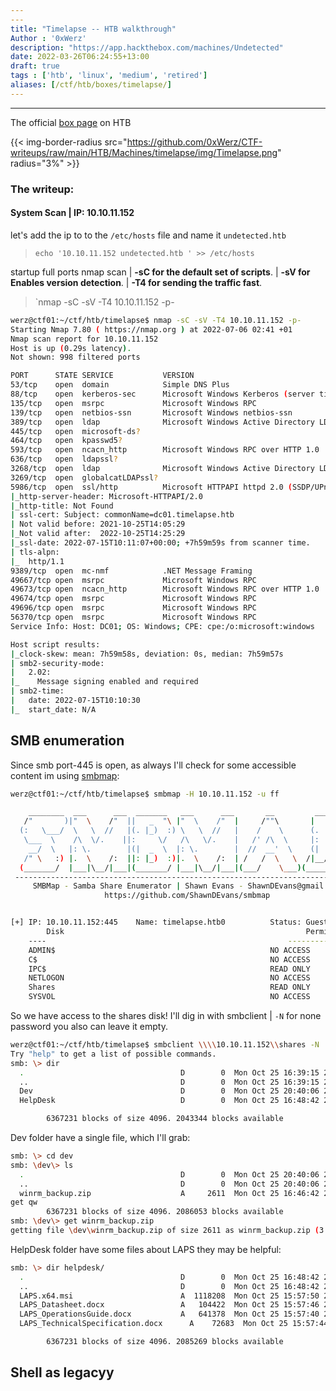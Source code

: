 ```yaml
---
---
title: "Timelapse -- HTB walkthrough"
Author : '0xWerz'
description: "https://app.hackthebox.com/machines/Undetected"
date: 2022-03-26T06:24:55+13:00
draft: true
tags : ['htb', 'linux', 'medium', 'retired']
aliases: [/ctf/htb/boxes/timelapse/]
---
```

---

The official [box page](https://app.hackthebox.com/machines/Timelapse) on HTB

{{< img-border-radius src="https://github.com/0xWerz/CTF-writeups/raw/main/HTB/Machines/timelapse/img/Timelapse.png" radius="3%" >}}

### The writeup:

#### System Scan | **IP: 10.10.11.152**

let's add the ip to to the `/etc/hosts` file and name it `undetected.htb`

> `echo '10.10.11.152 undetected.htb ' >> /etc/hosts`

startup full ports nmap scan | **-sC for the default set of scripts**. | **-sV for Enables version detection**. | **-T4 for sending the traffic fast**.

> `nmap -sC -sV -T4 10.10.11.152 -p-

```bash
werz@ctf01:~/ctf/htb/timelapse$ nmap -sC -sV -T4 10.10.11.152 -p-
Starting Nmap 7.80 ( https://nmap.org ) at 2022-07-06 02:41 +01
Nmap scan report for 10.10.11.152
Host is up (0.29s latency).
Not shown: 998 filtered ports 

PORT      STATE SERVICE           VERSION
53/tcp    open  domain            Simple DNS Plus
88/tcp    open  kerberos-sec      Microsoft Windows Kerberos (server time: 2022-07-15 10:09:34Z)
135/tcp   open  msrpc             Microsoft Windows RPC
139/tcp   open  netbios-ssn       Microsoft Windows netbios-ssn
389/tcp   open  ldap              Microsoft Windows Active Directory LDAP (Domain: timelapse.htb0., Site: Default-First-Site-Name)
445/tcp   open  microsoft-ds?
464/tcp   open  kpasswd5?
593/tcp   open  ncacn_http        Microsoft Windows RPC over HTTP 1.0
636/tcp   open  ldapssl?
3268/tcp  open  ldap              Microsoft Windows Active Directory LDAP (Domain: timelapse.htb0., Site: Default-First-Site-Name)
3269/tcp  open  globalcatLDAPssl?
5986/tcp  open  ssl/http          Microsoft HTTPAPI httpd 2.0 (SSDP/UPnP)
|_http-server-header: Microsoft-HTTPAPI/2.0
|_http-title: Not Found
| ssl-cert: Subject: commonName=dc01.timelapse.htb
| Not valid before: 2021-10-25T14:05:29
|_Not valid after:  2022-10-25T14:25:29
|_ssl-date: 2022-07-15T10:11:07+00:00; +7h59m59s from scanner time.
| tls-alpn: 
|_  http/1.1
9389/tcp  open  mc-nmf            .NET Message Framing
49667/tcp open  msrpc             Microsoft Windows RPC
49673/tcp open  ncacn_http        Microsoft Windows RPC over HTTP 1.0
49674/tcp open  msrpc             Microsoft Windows RPC
49696/tcp open  msrpc             Microsoft Windows RPC
56370/tcp open  msrpc             Microsoft Windows RPC
Service Info: Host: DC01; OS: Windows; CPE: cpe:/o:microsoft:windows

Host script results:
|_clock-skew: mean: 7h59m58s, deviation: 0s, median: 7h59m57s
| smb2-security-mode: 
|   2.02: 
|_    Message signing enabled and required
| smb2-time: 
|   date: 2022-07-15T10:10:30
|_  start_date: N/A
```

## SMB enumeration

 Since smb port-445 is open, as always I'll check for some accessible content im using [smbmap](https://www.google.com/search?q=smbmap&oq=smbmap&aqs=chrome..69i57.262j0j7&sourceid=chrome&ie=UTF-8):

```bash
werz@ctf01:~/ctf/htb/timelapse$ smbmap -H 10.10.11.152 -u ff                                                                                           INT ✘  06:58:25 PM 

    ________  ___      ___  _______   ___      ___       __         _______
   /"       )|"  \    /"  ||   _  "\ |"  \    /"  |     /""\       |   __ "\
  (:   \___/  \   \  //   |(. |_)  :) \   \  //   |    /    \      (. |__) :)
   \___  \    /\  \/.    ||:     \/   /\   \/.    |   /' /\  \     |:  ____/
    __/  \   |: \.        |(|  _  \  |: \.        |  //  __'  \    (|  /
   /" \   :) |.  \    /:  ||: |_)  :)|.  \    /:  | /   /  \   \  /|__/ \
  (_______/  |___|\__/|___|(_______/ |___|\__/|___|(___/    \___)(_______)
 -----------------------------------------------------------------------------
     SMBMap - Samba Share Enumerator | Shawn Evans - ShawnDEvans@gmail.com   
                     https://github.com/ShawnDEvans/smbmap


[+] IP: 10.10.11.152:445    Name: timelapse.htb0          Status: Guest session       
        Disk                                                      Permissions    Comment
    ----                                                      -----------    -------
    ADMIN$                                                NO ACCESS    Remote Admin
    C$                                                    NO ACCESS    Default share
    IPC$                                                  READ ONLY    Remote IPC
    NETLOGON                                              NO ACCESS    Logon server share 
    Shares                                                READ ONLY    
    SYSVOL                                                NO ACCESS    Logon server share
```

So we have access to the shares disk! I'll dig in with smbclient | `-N` for none password you also can leave it empty. 

```bash
werz@ctf01:~/ctf/htb/timelapse$ smbclient \\\\10.10.11.152\\shares -N                                                                                  INT ✘  07:02:08 PM 
Try "help" to get a list of possible commands.
smb: \> dir
  .                                   D        0  Mon Oct 25 16:39:15 2021
  ..                                  D        0  Mon Oct 25 16:39:15 2021
  Dev                                 D        0  Mon Oct 25 20:40:06 2021
  HelpDesk                            D        0  Mon Oct 25 16:48:42 2021

        6367231 blocks of size 4096. 2043344 blocks available
```

Dev folder have a single file, which I'll grab:

```bash
smb: \> cd dev
smb: \dev\> ls
  .                                   D        0  Mon Oct 25 20:40:06 2021
  ..                                  D        0  Mon Oct 25 20:40:06 2021
  winrm_backup.zip                    A     2611  Mon Oct 25 16:46:42 2021
get qw
        6367231 blocks of size 4096. 2086053 blocks available
smb: \dev\> get winrm_backup.zip 
getting file \dev\winrm_backup.zip of size 2611 as winrm_backup.zip (3.4 KiloBytes/sec) (average 3.4 KiloBytes/sec)
```

HelpDesk folder have some files about LAPS they may be helpful:

```bash
smb: \> dir helpdesk/
  .                                   D        0  Mon Oct 25 16:48:42 2021
  ..                                  D        0  Mon Oct 25 16:48:42 2021
  LAPS.x64.msi                        A  1118208  Mon Oct 25 15:57:50 2021
  LAPS_Datasheet.docx                 A   104422  Mon Oct 25 15:57:46 2021
  LAPS_OperationsGuide.docx           A   641378  Mon Oct 25 15:57:40 2021
  LAPS_TechnicalSpecification.docx      A    72683  Mon Oct 25 15:57:44 2021

        6367231 blocks of size 4096. 2085269 blocks available
```

## Shell as legacyy

```bash

```
